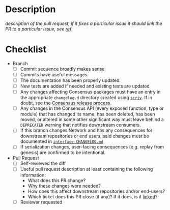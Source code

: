 # Description

<!-- CI flakiness -- delete this before opening a PR

Sadly, some CI checks are currently flaky. Right now, this includes:

 - GH Actions Windows job sometimes run out of memory

 - The tests in WallClock.delay* can fail under load (quite rarely), see #3894

 - The "Subscription.Resolve Subscribe (IO)" test sometimes fails
 
 - ThreadNet tests that involve two eras might fail with a node failing to pipeline, see #4285

If you encounter one of these, try restarting the job to see if the failure vanishes. If it does not or when in doubt, consider posting in the #network or #consensus channels on Slack.
-->

_description of the pull request, if it fixes a particular issue it should link the PR to a particular issue, see [ref](https://docs.github.com/en/issues/tracking-your-work-with-issues/linking-a-pull-request-to-an-issue#linking-a-pull-request-to-an-issue-using-a-keyword=)_

# Checklist

- Branch
    - [ ] Commit sequence broadly makes sense
    - [ ] Commits have useful messages
    - [ ] The documentation has been properly updated
    - [ ] New tests are added if needed and existing tests are updated
    - [ ] Any changes affecting Consensus packages must have an entry in the appropriate `changelog.d` directory created using [`scriv`](https://github.com/input-output-hk/scriv). If in doubt, see the [Consensus release process](../ouroboros-consensus/docs/ReleaseProcess.md).
    - [ ] Any changes in the Consensus API (every exposed function, type or module) that has changed its name, has been deleted, has been moved, or altered in some other significant way must leave behind a `DEPRECATED` warning that notifies downstream consumers.
    - [ ] If this branch changes Network and has any consequences for downstream repositories or end users, said changes must be documented in [`interface-CHANGELOG.md`](../docs/interface-CHANGELOG.md)
    - [ ] If serialization changes, user-facing consequences (e.g. replay from genesis) are confirmed to be intentional.
- Pull Request
    - [ ] Self-reviewed the diff
    - [ ] Useful pull request description at least containing the following information:
      - What does this PR change?
      - Why these changes were needed?
      - How does this affect downstream repositories and/or end-users?
      - Which ticket does this PR close (if any)? If it does, is it [linked](https://docs.github.com/en/issues/tracking-your-work-with-issues/linking-a-pull-request-to-an-issue)?
    - [ ] Reviewer requested
